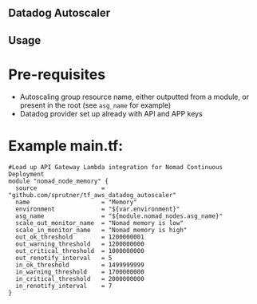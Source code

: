 ## Datadog Autoscaler ##

## Usage ##

# Pre-requisites #
* Autoscaling group resource name, either outputted from a module, or present in the root (see `asg_name` for example)
* Datadog provider set up already with API and APP keys

# Example main.tf: #

```hcl
#Load up API Gateway Lambda integration for Nomad Continuous Deployment
module "nomad_node_memory" {
  source                  = "github.com/sprutner/tf_aws_datadog_autoscaler"
  name                    = "Memory"
  environment             = "${var.environment}"
  asg_name                = "${module.nomad_nodes.asg_name}"
  scale_out_monitor_name  = "Nomad memory is low"
  scale_in_monitor_name   = "Nomad memory is high"
  out_ok_threshold        = 1200000001
  out_warning_threshold   = 1200000000
  out_critical_threshold  = 1000000000
  out_renotify_interval   = 5
  in_ok_threshold         = 1499999999
  in_warning_threshold    = 1700000000
  in_critical_threshold   = 2000000000
  in_renotify_interval    = 7
}
```
